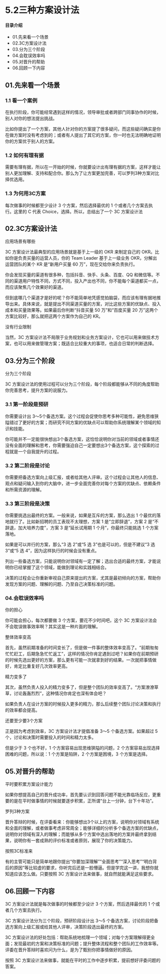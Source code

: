 # 5.2三种方案设计法
#### 目录介绍
- 01.先来看一个场景
- 02.3C方案设计法
- 03.分为三个阶段
- 04.会耽误效率吗
- 05.对晋升的帮助
- 06.回顾一下内容

## 01.先来看一个场景
### 1.1 看一个案例

在执行阶段，你可能经常遇到这样的情况，领导审批或者跨部门同事协作的时候，别人对你的想法提出挑战。

比如你提出了一个方案，其他人针对你的方案提了很多疑问，而这些疑问确实是你在做方案时没有考虑到的；或者有人提出了其它的方案，你一时也无法明确地证明你的方案优于别人的方案。

### 1.2 如何有理有据

需要有理有据，所以在一开始的时候，你就要设计出有理有据的方案，这样才能让别人更加理解、支持和配合你。那么为了让方案更加完善，可以罗列3种方案对比择优选用。

### 1.3 为何用3C方案

每次做事的时候都至少设计 3 个方案，然后选择最优的 1 个或者几个方案去执行。这里的 C 代表 Choice，选择。所以，总结出了一个 3C 方案设计法

## 02.3C方案设计法

应用场景有哪些

3C 方案设计法最典型的应用场景就是基于上一级的 OKR 来制定自己的 OKR。比如你是负责买量的运营人员，你的 Team Leader 基于上一级业务 OKR，分解出运营团队的某个 KR 是“新用户买量 60 万”，现在交给你来负责执行。

你会发现买量的渠道有很多种，包括抖音、快手、头条、百度、QQ 和微信等。不同的渠道用户特性不同，方式不同，投入产出也不同，你不能每个渠道都买一点，而应该聚焦几个效果好的渠道。

但到底哪几个渠道才是好的呢？你不能简单地凭感觉拍脑袋，而应该有理有据地推导出来。具体来说，就是提出不同渠道买量的方案，对比这些方案的优缺点、投入成本和买量效果等。如果最后你判断“抖音买量 50 万”和“百度买量 20 万”这两个方案比较好，那么就把这两个方案作为自己的 KR。

没有行业限制

当然，3C 方案设计法不局限于业务规划和业务方案设计，它也可以用来做技术方案，也可以用来做管理方案；既适合比较重大的事项，也适合日常的判断选择。

## 03.分为三个阶段

分为三个阶段

3C 方案设计法的使用过程可以分为三个阶段，每个阶段都能够从不同的角度帮助你完善思考，提升方案的说服力。

### 3.1 第一阶段是预研

你需要设计出 3～5个备选方案。这个过程会促使你思考多种可能性，避免思维狭隘错过了更好的方案；而研究不同方案的优缺点可以帮助你系统理解某个领域的知识和技能。

你可能并不一定能很快想出3个备选方案，这恰恰说明你对当前的领域或者事情还没有全面的理解和思考，你需要强迫自己一定要想出3个备选方案，这个探索的过程就是一个自我提升的过程。

### 3.2 第二阶段是讨论

你需要把备选方案向上级汇报，或者给其他人评审。这个过程会让其他人的信息、观点和疑问输入到你的大脑中，进一步全面完善你对每个方案的优缺点、依赖条件和所需资源的理解。

### 3.3 第三阶段是决策

你需要挑选出最终的方案。一般来说，如果是互斥的方案，那么选出 1 个最优的落地就行了。比如新招聘的员工表现不太理想，方案 1 是“立即辞退”，方案 2 是“不辞退，加大培养力度”，方案 3 是“延长试用期 1 个月”，你最终只能挑选 1 个方案落地。

如果是可以并行的方案，那么“3 选 2”或“5 选 3”也是可以的，但是不建议“3 选 3”或“5 选 4”，因为这样执行的时候会没有重点。

列出一些备选方案，只能说明你对领域有一定了解；选出合适的最终方案，才能说明你已经掌握了这个领域，能做到理论和实践相结合。

决策的过程会让你重新审视自己原来提出的方案，尤其是最初倾向的方案，帮助你发现方案的问题、理解的问题、乃至自己决策标准的问题。

### 04.会耽误效率吗

你的担心

你可能会担心，每次都要做 3 个方案，要花不少时间吧，这个 3C 方案设计法会不会耽误做事效率啊？其实这是一种片面的理解。

整体效率变高

首先，虽然前期准备的时间变长了，但是做一件事的整体效率变高了。“前期匆匆忙忙赶工，后期急急忙忙返工”，这样的情况你肯定遇到过吧？如果你在前期预研的时候先选出更好的方案，那么更有可能一次就拿到好的结果。一次就把事情做好，肯定比重复好几次效率更高。

精力变多了

其次，虽然负责人投入的精力变多了，但是整个团队的效率变高了。“方案潦潦草草，讨论轰轰烈烈”，这种情况你肯定也深有体会吧？

如果负责人在设计方案的时候投入更多的精力，那么后续整个团队讨论决策和执行的效率都会提高。

还要至少要3个方案

正是因为考虑到效率，3C 方案设计法才提倡准备 3～5 个备选方案。如果超过 5 个，讨论和决策时需要投入的时间和精力太多。

但是少于 3 个也不好，1 个方案容易出现思维狭隘的问题，2 个方案容易出现选择困难的问题，所以说：1 个方案是陷阱，2 个方案是困境，3 个方案是选择。

## 05.对晋升的帮助

平时要积累方案设计能力

如果你想提高自己的晋升成功率，首先要认识到回答问题不能光靠临场反应，更重要的是在平时做事情的时候就要逐步积累，正所谓“台上一分钟，台下十年功”。

罗列3种方案

晋升答辩的时候，在评委看来：你能够想出3个以上的方案，说明你对领域有系统和全面的理解，或者做事考虑非常周全；能够详细的分析多个备选方案的优缺点，说明你对领域有深入的理解；而能够从多个方案中选出落地的方案并最终拿到结果，说明你有一套成熟的评价标准或者原则，展现了你的决策能力。

按照3C标准来

有的主管可能只是简单地跟你提出“你要加深理解”“全面思考”“深入思考”“明白背后的原因”等比较虚的要求，你听完后还是一脸懵逼。但是学完这一讲，我想你就知道应该怎么做。只要按照 3C 方案设计法来做事，就自然就能满足这些要求。

## 06.回顾一下内容

3C 方案设计法就是每次做事的时候都至少设计 3 个方案，然后选择最优的 1 个或者几个方案去执行。

3C 方案设计法分为三个阶段，预研阶段设计出 3～5 个备选方案，讨论阶段把备选方案向上级汇报或给其他人评审，决策阶段选出最终的方案。

3C 方案设计法的好处包括：帮助系统地梳理一个领域；对每个方案理解得更全面；发现最初的方案和决策标准的问题；提升整体流程和整个团队的工作效率等。评委在晋升答辩时喜欢问为什么，是为了甄别你把事情做好的原因。

按照 3C 方案设计法来做事，就能在平时的工作中逐步积累，提前想好评委问题的答案。








